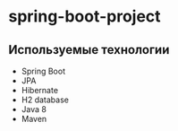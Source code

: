 # spring-boot-project
## Используемые технологии

- Spring Boot
- JPA
- Hibernate
- H2 database
- Java 8
- Maven
